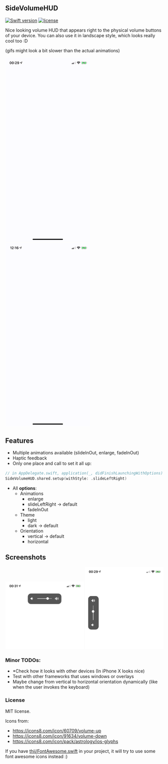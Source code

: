 SideVolumeHUD
----
[![Swift version](https://img.shields.io/badge/Swift-4-orange.svg)](https://swift.org/download)
[![license](https://img.shields.io/github/license/mashape/apistatus.svg?maxAge=2592000)](https://github.com/illescasDaniel/SideVolumeHUD/blob/master/LICENSE)

Nice looking volume HUD that appears right to the physical volume buttons of your device.
You can also use it in landscape style, which looks really cool too :D

(gifs might look a bit slower than the actual animations)
<p float="left">
  <img src="github/DemoVideo.gif" width="270">
  <img src="github/DemoVideoLandscape.gif" width="270">
</p>

## Features
- Multiple animations available (slideInOut, enlarge, fadeInOut)
- Haptic feedback
- Only one place and call to set it all up:
```swift
// in AppDelegate.swift, application(_, didFinishLaunchingWithOptions)
SideVolumeHUD.shared.setup(withStyle: .slideLeftRight)
```
- All **options**:
  - Animations
    - enlarge
    - slideLeftRight -> default
    - fadeInOut
  - Theme
    - light
    - dark -> default
  - Orientation
    - vertical -> default
    - horizontal

## Screenshots
<p float="left">
  <img src="github/images/horizontal_.png" width="250">
  <img src="github/images/vertical_.png" width="250">
</p>

### Minor TODOs:
- *Check how it looks with other devices (In iPhone X looks nice)
- Test with other frameworks that uses windows or overlays
- Maybe change from vertical to horizontal orientation dynamically (like when the user invokes the keyboard)

### License
MIT license.

Icons from:
- https://icons8.com/icon/60709/volume-up
- https://icons8.com/icon/91634/volume-down
- https://icons8.com/icon/pack/astrology/ios-glyphs

If you have [thii/FontAwesome.swift](https://github.com/thii/FontAwesome.swift) in your project, it will try to use some font awesome icons instead :)
